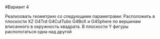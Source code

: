 #Вариант 4

Реализовать геометрию со следующими параметрами:
Расположить в плоскости XZ G4Trd G4CutTubs G4BoX и G4Sphere по вершинам вписанного в окружность квадрата.
В плоскости Y фигуры распологаться одна над другой
